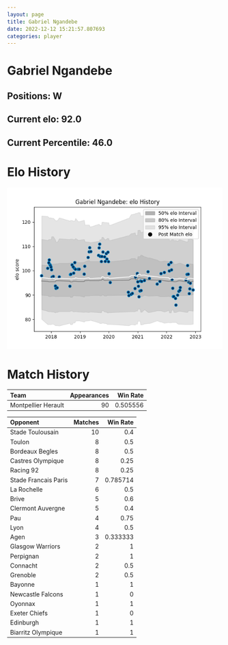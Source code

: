 ```yaml
---  
layout: page  
title: Gabriel Ngandebe  
date: 2022-12-12 15:21:57.807693  
categories: player  
---
```

# Gabriel Ngandebe

## Positions: W

## Current elo: 92.0

## Current Percentile: 46.0

# Elo History


![elo history](history_GabrielNgandebe.png)
# Match History


| Team                |   Appearances |   Win Rate |
|:--------------------|--------------:|-----------:|
| Montpellier Herault |            90 |   0.505556 |

| Opponent             |   Matches |   Win Rate |
|:---------------------|----------:|-----------:|
| Stade Toulousain     |        10 |   0.4      |
| Toulon               |         8 |   0.5      |
| Bordeaux Begles      |         8 |   0.5      |
| Castres Olympique    |         8 |   0.25     |
| Racing 92            |         8 |   0.25     |
| Stade Francais Paris |         7 |   0.785714 |
| La Rochelle          |         6 |   0.5      |
| Brive                |         5 |   0.6      |
| Clermont Auvergne    |         5 |   0.4      |
| Pau                  |         4 |   0.75     |
| Lyon                 |         4 |   0.5      |
| Agen                 |         3 |   0.333333 |
| Glasgow Warriors     |         2 |   1        |
| Perpignan            |         2 |   1        |
| Connacht             |         2 |   0.5      |
| Grenoble             |         2 |   0.5      |
| Bayonne              |         1 |   1        |
| Newcastle Falcons    |         1 |   0        |
| Oyonnax              |         1 |   1        |
| Exeter Chiefs        |         1 |   0        |
| Edinburgh            |         1 |   1        |
| Biarritz Olympique   |         1 |   1        |